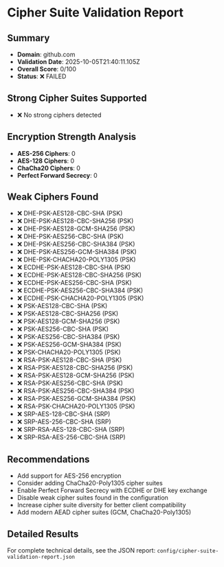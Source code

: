 # Cipher Suite Validation Report

## Summary
- **Domain**: github.com
- **Validation Date**: 2025-10-05T21:40:11.105Z
- **Overall Score**: 0/100
- **Status**: ❌ FAILED

## Strong Cipher Suites Supported
- ❌ No strong ciphers detected

## Encryption Strength Analysis
- **AES-256 Ciphers**: 0
- **AES-128 Ciphers**: 0
- **ChaCha20 Ciphers**: 0
- **Perfect Forward Secrecy**: 0

## Weak Ciphers Found
- ❌ DHE-PSK-AES128-CBC-SHA (PSK)
- ❌ DHE-PSK-AES128-CBC-SHA256 (PSK)
- ❌ DHE-PSK-AES128-GCM-SHA256 (PSK)
- ❌ DHE-PSK-AES256-CBC-SHA (PSK)
- ❌ DHE-PSK-AES256-CBC-SHA384 (PSK)
- ❌ DHE-PSK-AES256-GCM-SHA384 (PSK)
- ❌ DHE-PSK-CHACHA20-POLY1305 (PSK)
- ❌ ECDHE-PSK-AES128-CBC-SHA (PSK)
- ❌ ECDHE-PSK-AES128-CBC-SHA256 (PSK)
- ❌ ECDHE-PSK-AES256-CBC-SHA (PSK)
- ❌ ECDHE-PSK-AES256-CBC-SHA384 (PSK)
- ❌ ECDHE-PSK-CHACHA20-POLY1305 (PSK)
- ❌ PSK-AES128-CBC-SHA (PSK)
- ❌ PSK-AES128-CBC-SHA256 (PSK)
- ❌ PSK-AES128-GCM-SHA256 (PSK)
- ❌ PSK-AES256-CBC-SHA (PSK)
- ❌ PSK-AES256-CBC-SHA384 (PSK)
- ❌ PSK-AES256-GCM-SHA384 (PSK)
- ❌ PSK-CHACHA20-POLY1305 (PSK)
- ❌ RSA-PSK-AES128-CBC-SHA (PSK)
- ❌ RSA-PSK-AES128-CBC-SHA256 (PSK)
- ❌ RSA-PSK-AES128-GCM-SHA256 (PSK)
- ❌ RSA-PSK-AES256-CBC-SHA (PSK)
- ❌ RSA-PSK-AES256-CBC-SHA384 (PSK)
- ❌ RSA-PSK-AES256-GCM-SHA384 (PSK)
- ❌ RSA-PSK-CHACHA20-POLY1305 (PSK)
- ❌ SRP-AES-128-CBC-SHA (SRP)
- ❌ SRP-AES-256-CBC-SHA (SRP)
- ❌ SRP-RSA-AES-128-CBC-SHA (SRP)
- ❌ SRP-RSA-AES-256-CBC-SHA (SRP)

## Recommendations
- Add support for AES-256 encryption
- Consider adding ChaCha20-Poly1305 cipher suites
- Enable Perfect Forward Secrecy with ECDHE or DHE key exchange
- Disable weak cipher suites found in the configuration
- Increase cipher suite diversity for better client compatibility
- Add modern AEAD cipher suites (GCM, ChaCha20-Poly1305)

## Detailed Results
For complete technical details, see the JSON report: `config/cipher-suite-validation-report.json`

